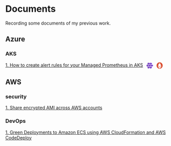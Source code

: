 # Documents
Recording some documents of my previous work.

## Azure
### AKS
<a href="./Azure/AKS-maintaince/Create-alert-rules.md">1. How to create alert rules for your Managed Prometheus in AKS</a>&ensp;
<img src="./assets/images/readme/AKS.svg" alt="AKS" height="20" style="vertical-align: middle;">&ensp;
<img src="./assets/images/readme/prometheus.svg" alt="Prometheus" height="20" style="vertical-align: middle;">

## AWS
### security
<a href="./AWS/AWS-security/Share encrypted AMI across AWS accounts.md">1. Share encrypted AMI across AWS accounts</a>
### DevOps
<a href="./AWS/AWS-DevOps/Green Deployments to Amazon ECS using AWS CloudFormation and AWS CodeDeploy.md">1. Green Deployments to Amazon ECS using AWS CloudFormation and AWS CodeDeploy</a>

